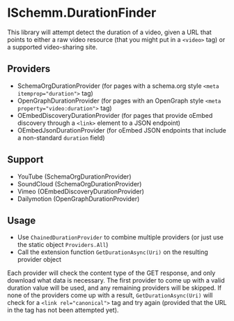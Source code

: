 # ISchemm.DurationFinder

This library will attempt detect the duration of a video, given a URL that
points to either a raw video resource (that you might put in a `<video>` tag)
or a supported video-sharing site.

## Providers

* SchemaOrgDurationProvider (for pages with a schema.org style `<meta itemprop="duration">` tag)
* OpenGraphDurationProvider (for pages with an OpenGraph style `<meta property="video:duration">` tag)
* OEmbedDiscoveryDurationProvider (for pages that provide oEmbed discovery through a `<link>` element to a JSON endpoint)
* OEmbedJsonDurationProvider (for oEmbed JSON endpoints that include a non-standard `duration` field)

## Support

* YouTube (SchemaOrgDurationProvider)
* SoundCloud (SchemaOrgDurationProvider)
* Vimeo (OEmbedDiscoveryDurationProvider)
* Dailymotion (OpenGraphDurationProvider)

## Usage

* Use `ChainedDurationProvider` to combine multiple providers (or just use the static object `Providers.All`)
* Call the extension function `GetDurationAsync(Uri)` on the resulting provider object

Each provider will check the content type of the GET response, and only
download what data is necessary. The first provider to come up with a valid
duration value will be used, and any remaining providers will be skipped. If
none of the providers come up with a result, `GetDurationAsync(Uri)` will
check for a `<link rel="canonical">` tag and try again (provided that the URL
in the tag has not been attempted yet).
